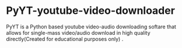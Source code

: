 # PyYT-youtube-video-downloader
PyYT is a Python based youtube video-audio downloading softare that allows for single-mass video/audio download in high quality directly(Created for educational purposes only) .
